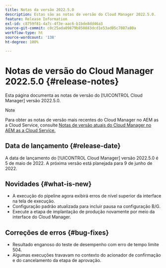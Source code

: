 ```yaml
---
title: Notas da versão 2022.5.0
description: Estas são as notas de versão do Cloud Manager 2022.5.0.
feature: Release Information
exl-id: c8759f81-4a7c-4f3e-aac6-b1bde8dd46a3
source-git-commit: c0c25ada09879b850883dcd1e53ad05c7087a80a
workflow-type: ht
source-wordcount: '138'
ht-degree: 100%

---
```


# Notas de versão do Cloud Manager 2022.5.0 {#release-notes}

Esta página documenta as notas de versão do [!UICONTROL Cloud Manager] versão 2022.5.0.

>[!NOTE]
>
>Para obter as notas de versão mais recentes do Cloud Manager no AEM as a Cloud Service, consulte [Notas de versão atuais do Cloud Manager no AEM as a Cloud Service.](https://experienceleague.adobe.com/docs/experience-manager-cloud-service/content/implementing/using-cloud-manager/release-notes-cloud-manager/release-notes-cm-current.html?lang=pt-BR)

## Data de lançamento {#release-date}

A data de lançamento do [!UICONTROL Cloud Manager] versão 2022.5.0 é 5 de maio de 2022. A próxima versão está planejada para 9 de junho de 2022.

## Novidades {#what-is-new}

* A execução do pipeline agora exibirá erros de nível superior da interface na tela de execução.
* Configuração padrão atualizada para incluir pausa na configuração B/G.
* Execute a etapa de implantação de produção novamente por meio da interface do Cloud Manager.

## Correções de erros {#bug-fixes}

* Resultado enganoso do teste de desempenho com erro de tempo limite 504.
* Algumas execuções travavam no contexto do acionador de confirmação e do cancelamento da etapa de aprovação.
